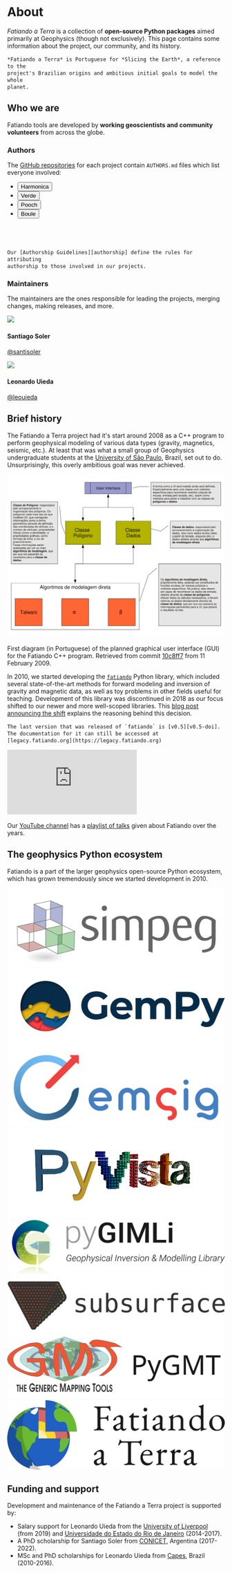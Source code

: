 # About

<div class="lead">
<em>Fatiando a Terra</em> is a collection of <strong>open-source Python
packages</strong> aimed primarily at Geophysics (though not exclusively).
This page contains some information about the project, our community, and its
history.
</div>

```{admonition} Trivia
*Fatiando a Terra* is Portuguese for *Slicing the Earth*, a reference to the
project's Brazilian origins and ambitious initial goals to model the whole
planet.
```


## Who we are

Fatiando tools are developed by **working geoscientists and community
volunteers** from across the globe.

### Authors

The [GitHub repositories][gh] for each project contain `AUTHORS.md` files which
list everyone involved:


<ul class="nav nav-pills mb-3" id="authors-tab" role="tablist">
  <li class="nav-item" role="presentation">
    <button
        class="nav-link active"
        id="authors-harmonica-tab"
        data-bs-toggle="pill"
        data-bs-target="#authors-harmonica"
        type="button"
        role="tab"
        aria-controls="authors-harmonica"
        aria-selected="true"
        aria-label="Harmonica"
    >
    <i class="fa fa-users"></i>
    Harmonica
    </button>
  </li>
  <li class="nav-item" role="presentation">
    <button
        class="nav-link"
        id="authors-verde-tab"
        data-bs-toggle="pill"
        data-bs-target="#authors-verde"
        type="button"
        role="tab"
        aria-controls="authors-verde"
        aria-selected="true"
        aria-label="Verde"
    >
    <i class="fa fa-users"></i>
    Verde
    </button>
  </li>
  <li class="nav-item" role="presentation">
    <button
        class="nav-link"
        id="authors-pooch-tab"
        data-bs-toggle="pill"
        data-bs-target="#authors-pooch"
        type="button"
        role="tab"
        aria-controls="authors-pooch"
        aria-selected="true"
        aria-label="Pooch"
    >
    <i class="fa fa-users"></i>
    Pooch
    </button>
  </li>
  <li class="nav-item" role="presentation">
    <button
        class="nav-link"
        id="authors-boule-tab"
        data-bs-toggle="pill"
        data-bs-target="#authors-boule"
        type="button"
        role="tab"
        aria-controls="authors-boule"
        aria-selected="true"
        aria-label="Boule"
    >
    <i class="fa fa-users"></i>
    Boule
    </button>
  </li>
</ul>
<div class="tab-content" id="authors-tabContent">
  <div
      class="tab-pane fade show active"
      id="authors-harmonica"
      role="tabpanel"
      aria-labelledby="authors-harmonica-tab"
  >

```{include} harmonica-authors.md
```

  </div>
  <div
      class="tab-pane fade"
      id="authors-verde"
      role="tabpanel"
      aria-labelledby="authors-verde-tab"
  >

```{include} verde-authors.md
```

  </div>
  <div
      class="tab-pane fade"
      id="authors-pooch"
      role="tabpanel"
      aria-labelledby="authors-pooch-tab"
  >

```{include} pooch-authors.md
```

  </div>
  <div
      class="tab-pane fade"
      id="authors-boule"
      role="tabpanel"
      aria-labelledby="authors-boule-tab"
  >

```{include} boule-authors.md
```

  </div>
</div>


```{note}
Our [Authorship Guidelines][authorship] define the rules for attributing
authorship to those involved in our projects.
```

### Maintainers

The maintainers are the ones responsible for leading the projects, merging
changes, making releases, and more.

<div class="row gy-3">
<div class="col-4 col-sm-3 col-md-2 gx-2 d-flex align-items-stretch">
  <div class="card">
    <img class="card-img-top" src="https://github.com/santisoler.png">
    <div class="card-body">
      <h4 class="card-title fs-6">
        Santiago Soler
      </h4>
      <p class="card-text text-muted fs-6">
        <a href="https://github.com/santisoler">@santisoler</a>
      </p>
    </div>
  </div>
</div>
<div class="col-4 col-sm-3 col-md-2 gx-2 d-flex align-items-stretch">
  <div class="card">
    <img class="card-img-top" src="https://github.com/leouieda.png">
    <div class="card-body">
      <h4 class="card-title fs-6">
        Leonardo Uieda
      </h4>
      <p class="card-text text-muted fs-6">
        <a href="https://github.com/leouieda">@leouieda</a>
      </p>
    </div>
  </div>
</div>
</div>

## Brief history

The Fatiando a Terra project had it's start around 2008 as a C++ program to
perform geophysical modeling of various data types (gravity, magnetics,
seismic, etc.).
At least that was what a small group of Geophysics undergraduate students at
the [University of São Paulo][usp], Brazil, set out to do.
Unsurprisingly, this overly ambitious goal was never achieved.

<div class="row text-muted align-items-center fs-6">
<div class="col-md-9">

<img src="../_static/fatiando-as-a-gravmag-gui.svg" alt="Box diagram of the layout and flow of information planned for the GUI program." >

</div>
<div class="col-md-3">

First diagram (in Portuguese) of the planned graphical user interface (GUI) for
the Fatiando C++ program.
Retrieved from commit [<i class="fab fa-github"></i> 10c8ff7][commit-gui]
from 11 February 2009.

</div>
</div>

In 2010, we started developing the [`fatiando`][gh-fatiando]
Python library, which included several state-of-the-art methods for forward
modeling and inversion of gravity and magnetic data, as well as toy problems in
other fields useful for teaching.
Development of this library was discontinued in 2018  as our focus shifted to
our newer and more well-scoped libraries.
This [blog post announcing the shift][blog-fatiando-future] explains the
reasoning behind this decision.

```{note}
The last version that was released of `fatiando` is [v0.5][v0.5-doi].
The documentation for it can still be accessed at
[legacy.fatiando.org](https://legacy.fatiando.org)
```

<div class="row text-muted align-items-center fs-6">
<div class="col-md-9">
<div class="ratio ratio-16x9">
  <iframe src="https://www.youtube.com/embed/videoseries?list=PLPA_RM8wsOqLQRajw_e9ByUe56z7TETaL" title="YouTube video player" frameborder="0" allowfullscreen></iframe>
</div>
</div>
<div class="col-md-3">

Our [YouTube channel][youtube] has a [playlist of talks][yt-playlist] given
about Fatiando over the years.

</div>
</div>

## The geophysics Python ecosystem

Fatiando is a part of the larger geophysics open-source Python ecosystem,
which has grown tremendously since we started development in 2010.

<div class="row gy-4 py-3 align-items-center">
<div class="col-6 col-sm-4 col-md-3">
  <a target="_blank" href="https://simpeg.xyz/">
  <img src="../_static/simpeg-logo.png" title="SimPEG">
  </a>
</div>
<div class="col-6 col-sm-4 col-md-3">
  <a target="_blank" href="https://www.gempy.org/">
  <img src="../_static/gempy-logo.png" title="GemPy">
  </a>
</div>
<div class="col-6 col-sm-4 col-md-3">
  <a target="_blank" href="https://emsig.xyz/">
  <img src="../_static/emsig-logo.svg" title="emsig">
  </a>
</div>
<div class="col-6 col-sm-4 col-md-3">
  <a target="_blank" href="https://docs.pyvista.org/">
  <img src="../_static/pyvista-logo.png" title="PyVista">
  </a>
</div>
<div class="col-6 col-sm-4 col-md-3">
  <a target="_blank" href="https://www.pygimli.org/">
  <img src="../_static/pygimli-logo.svg" title="pyGIMLi">
  </a>
</div>
<div class="col-6 col-sm-4 col-md-3">
  <a target="_blank" href="https://softwareunderground.github.io/subsurface/">
  <img src="../_static/subsurface-logo.svg" title="subsurface">
  </a>
</div>
<div class="col-6 col-sm-4 col-md-3">
  <a target="_blank" href="https://www.pygmt.org/">
  <img src="../_static/pygmt-logo.svg" title="PyGMT">
  </a>
</div>
<div class="col-6 col-sm-4 col-md-3">
  <img src="../_static/fatiando-banner-small.svg" title="Fatiando a Terra">
</div>
</div>

## Funding and support

Development and maintenance of the Fatiando a Terra project is supported by:

* Salary support for Leonardo Uieda from the [University of Liverpool][liv]
  (from 2019) and [Universidade do Estado do Rio de Janeiro][uerj] (2014-2017).
* A PhD scholarship for Santiago Soler from [CONICET][conicet], Argentina
  (2017-2022).
* MSc and PhD scholarships for Leonardo Uieda from [Capes][capes], Brazil
  (2010-2016).

[youtube]: https://www.youtube.com/fatiandoorg
[yt-playlist]: https://youtube.com/playlist?list=PLPA_RM8wsOqLQRajw_e9ByUe56z7TETaL
[gh]: https://github.com/fatiando
[gh-fatiando]: https://github.com/fatiando/fatiando
[usp]: https://www.iag.usp.br/
[commit-gui]: https://github.com/fatiando/fatiando/blob/10c8ff7c17df53e3e0abd83f1ce8d2a3f6bc57aa/fluxo-simples.pdf
[pinga]: https://www.pinga-lab.org/
[v0.5-doi]: https://doi.org/10.5281/zenodo.157746
[blog-fatiando-future]: https://www.leouieda.com/blog/future-of-fatiando.html
[liv]: https://www.liverpool.ac.uk/earth-ocean-and-ecological-sciences/
[uerj]: https://www.uerj.br/
[conicet]: https://www.conicet.gov.ar/
[capes]: https://www.gov.br/capes
[authorship]: https://github.com/fatiando/contributing/blob/master/AUTHORSHIP.md
